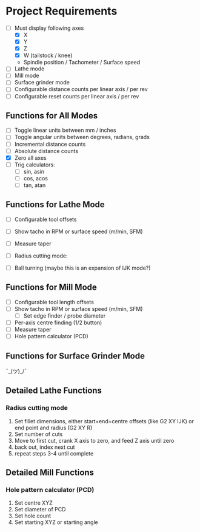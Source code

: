 # Project Requirements
- [ ] Must display following axes
  - [x] X
  - [x] Y
  - [x] Z
  - [x] W (tailstock / knee)
  - Spindle position / Tachometer / Surface speed
- [ ] Lathe mode
- [ ] Mill mode
- [ ] Surface grinder mode
- [ ] Configurable distance counts per linear axis / per rev
- [ ] Configurable reset counts per linear axis / per rev

## Functions for All Modes
- [ ] Toggle linear units between mm / inches
- [ ] Toggle angular units between degrees, radians, grads
- [ ] Incremental distance counts
- [ ] Absolute distance counts
- [x] Zero all axes
- [ ] Trig calculators:
  - [ ] sin, asin
  - [ ] cos, acos
  - [ ] tan, atan

## Functions for Lathe Mode
- [ ] Configurable tool offsets
- [ ] Show tacho in RPM or surface speed (m/min, SFM)
- [ ] Measure taper
- [ ] Radius cutting mode:
- [ ] Ball turning (maybe this is an expansion of IJK mode?)


## Functions for Mill Mode
- [ ] Configurable tool length offsets
- [ ] Show tacho in RPM or surface speed (m/min, SFM)
  - [ ] Set edge finder / probe diameter
- [ ] Per-axis centre finding (1/2 button)
- [ ] Measure taper
- [ ] Hole pattern calculator (PCD)

## Functions for Surface Grinder Mode
¯\_(ツ)_/¯

## Detailed Lathe Functions

### Radius cutting mode

  1. Set fillet dimensions, either start+end+centre offsets (like G2 XY IJK) or end point and radius (G2 XY R)
  2. Set number of cuts
  3. Move to first cut, crank X axis to zero, and feed Z axis until zero
  4. back out, index next cut
  5. repeat steps 3-4 until complete

## Detailed Mill Functions

### Hole pattern calculator (PCD)

  1. Set centre XYZ
  2. Set diameter of PCD
  3. Set hole count
  4. Set starting XYZ or starting angle
